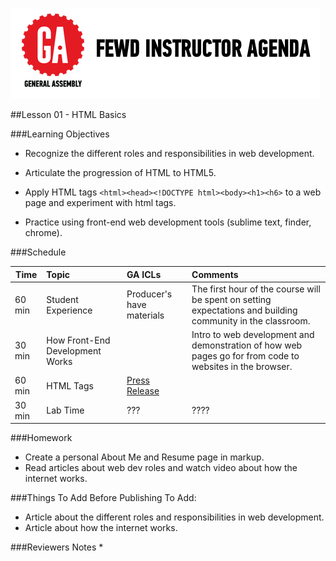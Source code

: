 
![GeneralAssemb.ly](../../assets/ICL_icons/instr_agenda.png)


##Lesson 01 - HTML Basics


###Learning Objectives

*	Recognize the different roles and responsibilities in web development. 

*	Articulate the progression of HTML to HTML5.

*	Apply HTML tags ```<html><head><!DOCTYPE html><body><h1><h6>``` to a web page and experiment with html tags.

*	Practice using front-end web development tools (sublime text, finder, chrome).


###Schedule


| Time        | Topic| GA ICLs| Comments |
| ------------- |:-------------|:-------------------|:----------------|
| 60 min |Student Experience | Producer's have materials | The first hour of the course will be spent on setting expectations and building community in the classroom. |
| 30 min | How Front-End Development Works| | Intro to web development and demonstration of how web pages go for from code to websites in the browser.|
| 60 min | HTML Tags| [Press Release](instr_code_along_notes.md)| |
| 30 min |Lab Time |??? | ???? |


###Homework

*	Create a personal About Me and Resume page in markup. 
*	Read articles about web dev roles and watch video about how the internet works.



###Things To Add Before Publishing
To Add: 

*	Article about the different roles and responsibilities in web development.
*	Article about how the internet works.


###Reviewers Notes
*	
